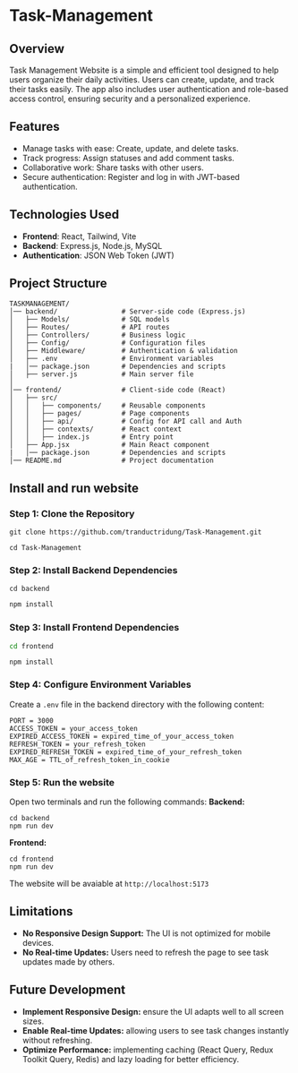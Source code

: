 # Task-Management
 ## Overview
Task Management Website is a simple and efficient tool designed to help users organize their daily activities. Users can create, update, and track their tasks easily. The app also includes user authentication and role-based access control, ensuring security and a personalized experience.

 ## Features
* Manage tasks with ease: Create, update, and delete tasks.
* Track progress: Assign statuses and add comment tasks.
* Collaborative work: Share tasks with other users.
* Secure authentication: Register and log in with JWT-based authentication.
  
 ## Technologies Used
 * **Frontend**: React, Tailwind, Vite
 * **Backend**: Express.js, Node.js, MySQL
 * **Authentication**: JSON Web Token (JWT)  

 ## Project Structure
```
TASKMANAGEMENT/
│── backend/                # Server-side code (Express.js)
│   ├── Models/             # SQL models
│   ├── Routes/             # API routes
│   ├── Controllers/        # Business logic
│   ├── Config/             # Configuration files
│   ├── Middleware/         # Authentication & validation
│   ├── .env                # Environment variables
|   │── package.json        # Dependencies and scripts
│   ├── server.js           # Main server file
│
│── frontend/               # Client-side code (React)
│   ├── src/
│   │   ├── components/     # Reusable components
│   │   ├── pages/          # Page components
│   │   ├── api/            # Config for API call and Auth 
│   │   ├── contexts/       # React context         
│   │   ├── index.js        # Entry point
│   ├── App.jsx             # Main React component
|   │── package.json        # Dependencies and scripts
│── README.md               # Project documentation
```

 ## Install and run website
 ### Step 1: Clone the Repository
```
git clone https://github.com/tranductridung/Task-Management.git
```

```
cd Task-Management
```

 ### Step 2: Install Backend Dependencies
```
cd backend
```

```bash
npm install
```

 ### Step 3: Install Frontend Dependencies
```bash
cd frontend
```

```
npm install
```

### Step 4: Configure Environment Variables
Create a `.env` file in the backend directory with the following content:
```
PORT = 3000
ACCESS_TOKEN = your_access_token
EXPIRED_ACCESS_TOKEN = expired_time_of_your_access_token
REFRESH_TOKEN = your_refresh_token
EXPIRED_REFRESH_TOKEN = expired_time_of_your_refresh_token
MAX_AGE = TTL_of_refresh_token_in_cookie
```

### Step 5: Run the website
Open two terminals and run the following commands:
**Backend:**
```
cd backend
npm run dev
```
**Frontend:**
```
cd frontend
npm run dev
```
The website will be avaiable at `http://localhost:5173`

## Limitations 
* **No Responsive Design Support:** The UI is not optimized for mobile devices.
* **No Real-time Updates:** Users need to refresh the page to see task updates made by others.

## Future Development
* **Implement Responsive Design:** ensure the UI adapts well to all screen sizes.
* **Enable Real-time Updates:** allowing users to see task changes instantly without refreshing.
* **Optimize Performance:** implementing caching (React Query, Redux Toolkit Query, Redis) and lazy loading for better efficiency.
